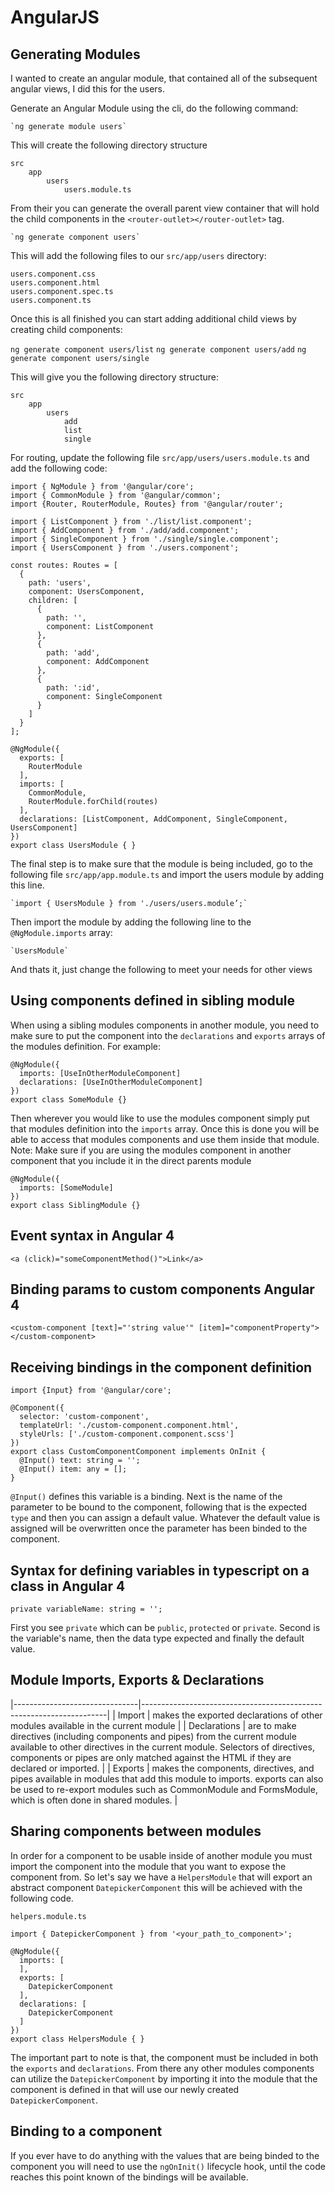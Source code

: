 # AngularJS

## Generating Modules

I wanted to create an angular module, that contained all of the subsequent angular views, I did this for the users.

Generate an Angular Module using the cli, do the following command:

	`ng generate module users`

This will create the following directory structure

```
src
	app
		users
			users.module.ts
```

From their you can generate the overall parent view container that will hold the child components in the `<router-outlet></router-outlet>` tag.

	`ng generate component users`

This will add the following files to our `src/app/users` directory:

```
users.component.css
users.component.html
users.component.spec.ts
users.component.ts
```

Once this is all finished you can start adding additional child views by creating child components:

`ng generate component users/list`
`ng generate component users/add`
`ng generate component users/single`

This will give you the following directory structure:

```	
src
	app	
		users
			add
			list
			single
```

For routing, update the following file `src/app/users/users.module.ts` and add the following code:

```
import { NgModule } from '@angular/core';
import { CommonModule } from '@angular/common';
import {Router, RouterModule, Routes} from '@angular/router';

import { ListComponent } from './list/list.component';
import { AddComponent } from './add/add.component';
import { SingleComponent } from './single/single.component';
import { UsersComponent } from './users.component';

const routes: Routes = [
  {
    path: 'users',
    component: UsersComponent,
    children: [
      {
        path: '',
        component: ListComponent
      },
      {
        path: 'add',
        component: AddComponent
      },
      {
        path: ':id',
        component: SingleComponent
      }
    ]
  }
];

@NgModule({
  exports: [
    RouterModule
  ],
  imports: [
    CommonModule,
    RouterModule.forChild(routes)
  ],
  declarations: [ListComponent, AddComponent, SingleComponent, UsersComponent]
})
export class UsersModule { }
```

The final step is to make sure that the module is being included, go to the following file `src/app/app.module.ts` and import the users module by adding this line.

	`import { UsersModule } from './users/users.module’;`

Then import the module by adding the following line to the `@NgModule.imports` array:

	`UsersModule`

And thats it, just change the following to meet your needs for other views

## Using components defined in sibling module

When using a sibling modules components in another module, you need to make sure to put the component into the `declarations` and `exports` arrays of the modules definition. For example:

```
@NgModule({
  imports: [UseInOtherModuleComponent]
  declarations: [UseInOtherModuleComponent]
})
export class SomeModule {}
```

Then wherever you would like to use the modules component simply put that modules definition into the `imports` array. Once this is done you will be able to access that modules components and use them inside that module. Note: Make sure if you are using the modules component in another component that you include it in the direct parents module

```
@NgModule({
  imports: [SomeModule]
})
export class SiblingModule {}
```

## Event syntax in Angular 4
`<a (click)="someComponentMethod()">Link</a>`

## Binding params to custom components Angular 4
`<custom-component [text]="'string value'" [item]="componentProperty"></custom-component>`

## Receiving bindings in the component definition

```
import {Input} from '@angular/core';

@Component({
  selector: 'custom-component',
  templateUrl: './custom-component.component.html',
  styleUrls: ['./custom-component.component.scss']
})
export class CustomComponentComponent implements OnInit {
  @Input() text: string = '';
  @Input() item: any = [];
}
```

`@Input()` defines this variable is a binding. Next is the name of the parameter to be bound to the component, following that is the expected `type` and then you can assign a default value. Whatever the default value is assigned will be overwritten once the parameter has been binded to the component. 


## Syntax for defining variables in typescript on a class in Angular 4
`private variableName: string = '';`

First you see `private` which can be `public`, `protected` or `private`. Second is the variable's name, then the data type expected and finally the default value.

## Module Imports, Exports & Declarations
|-------------------------------|---------------------------------------------------------------------|
| Import                        | makes the exported declarations of other modules available in the current module |
| Declarations                  | are to make directives (including components and pipes) from the current module available to other directives in the current module. Selectors of directives, components or pipes are only matched against the HTML if they are declared or imported. |
| Exports                       | makes the components, directives, and pipes available in modules that add this module to imports.  exports can also be used to re-export modules such as CommonModule and FormsModule, which is often done in shared modules. |






## Sharing components between modules
In order for a component to be usable inside of another module you must import the component into the module that you want to expose the component from. So let's say we have a `HelpersModule` that will export an abstract component `DatepickerComponent` this will be achieved with the following code. 

`helpers.module.ts`

```
import { DatepickerComponent } from '<your_path_to_component>';

@NgModule({
  imports: [
  ],
  exports: [
    DatepickerComponent
  ],
  declarations: [
    DatepickerComponent
  ]
})
export class HelpersModule { }
```

The important part to note is that, the component must be included in both the `exports` and `declarations`. From there any other modules components can utilize the `DatepickerComponent` by importing it into the module that the component is defined in that will use our newly created `DatepickerComponent`.

## Binding to a component
If you ever have to do anything with the values that are being binded to the component you will need to use the `ngOnInit()` lifecycle hook, until the code reaches this point known of the bindings will be available.












